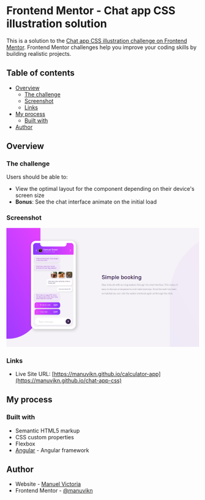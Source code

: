 # Frontend Mentor - Chat app CSS illustration solution

This is a solution to the [Chat app CSS illustration challenge on Frontend Mentor](https://www.frontendmentor.io/challenges/chat-app-css-illustration-O5auMkFqY). Frontend Mentor challenges help you improve your coding skills by building realistic projects. 

## Table of contents

- [Overview](#overview)
  - [The challenge](#the-challenge)
  - [Screenshot](#screenshot)
  - [Links](#links)
- [My process](#my-process)
  - [Built with](#built-with)
- [Author](#author)

## Overview

### The challenge

Users should be able to:

- View the optimal layout for the component depending on their device's screen size
- **Bonus**: See the chat interface animate on the initial load

### Screenshot

![](./screenshot.png)

### Links

- Live Site URL: [https://manuvikn.github.io/calculator-app](https://manuvikn.github.io/chat-app-css)

## My process

### Built with

- Semantic HTML5 markup
- CSS custom properties
- Flexbox
- [Angular](https://angular.io/) - Angular framework

## Author

- Website - [Manuel Victoria](https://www.manuelvictoria.net)
- Frontend Mentor - [@manuvikn](https://www.frontendmentor.io/profile/manuvikn)